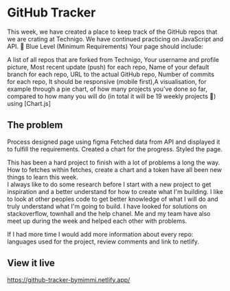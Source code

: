 # GitHub Tracker

This week, we have created a place to keep track of the GitHub repos that we are crating at Technigo. We have continued practicing on JavaScript and API.
🔵 Blue Level (Minimum Requirements)
Your page should include:

A list of all repos that are forked from Technigo, Your username and profile picture,
Most recent update (push) for each repo, Name of your default branch for each repo,
URL to the actual GitHub repo, Number of commits for each repo,
It should be responsive (mobile first),A visualisation, for example through a pie chart, of how many projects you've done so far, compared to how many you will do (in total it will be 19 weekly projects 🥳) using [Chart.js]

## The problem

Process
designed page using figma
Fetched data from API and displayed it to fulfill the requirements.
Created a chart for the progress.
Styled the page.

This has been a hard project to finish with a lot of problems a long the way. How to fetches within fetches, create a chart and a token have all been new things
to learn this week.  
I always like to do some research before I start with a new project to get inspiration and a better understand for how to create what I'm building. I like to look
at other peoples code to get better knowledge of what I will do and truly understand what I'm going to build.
I have looked for solutions on stackoverflow, townhall and the help chanel. Me and my team have also meet up during the week and helped each other with
problems.

If I had more time I would add more information about every repo: languages used for the project, review comments and link to netlify.

## View it live

https://github-tracker-bymimmi.netlify.app/
